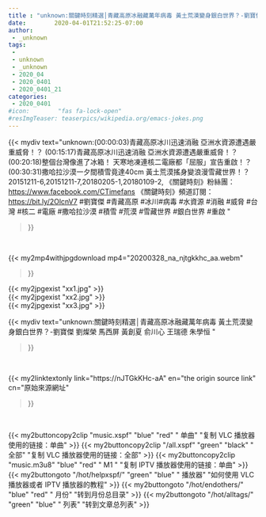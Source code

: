 ```yaml
---
title : "unknown:關鍵時刻精選│青藏高原冰融藏萬年病毒 黃土荒漠變身銀白世界？-劉寶傑 劉燦榮 馬西屏 黃創夏 俞川心 王瑞德 朱學恒 "
date:        2020-04-01T21:52:25-07:00
author:
 - _unknown
tags:
 - 
 - unknown
 - _unknown
 - 2020_04
 - 2020_0401
 - 2020_0401_21
categories:
 - 2020_0401
#icon:        "fas fa-lock-open"
#resImgTeaser: teaserpics/wikipedia.org/emacs-jokes.png
---
```







{{< mydiv text="unknown:(00:00:03)青藏高原冰川迅速消融 亞洲水資源遭遇嚴重威脅！？ (00:15:17)青藏高原冰川迅速消融 亞洲水資源遭遇嚴重威脅！？ (00:20:18)整個台灣像進了冰箱！ 天寒地凍連核二電廠都「屈服」宣告重啟！？ (00:30:31)撒哈拉沙漠一夕間積雪竟達40cm 黃土荒漠搖身變浪漫雪藏世界！？  20151211-6,20151211-7,20180205-1,20180109-2,  《關鍵時刻》粉絲團：https://www.facebook.com/CTimefans 《關鍵時刻》頻道訂閱：https://bit.ly/2OlcnV7  #劉寶傑 #青藏高原 #冰川#病毒 #水資源 #消融 #威脅 #台灣 #核二 #電廠 #撒哈拉沙漠 #積雪 #荒漠 #雪藏世界 #銀白世界 #重啟 "
>}}
<br>


{{< my2mp4withjpgdownload mp4="20200328_na_njtgkkhc_aa.webm"
>}}

{{< my2jpgexist "xx1.jpg" >}}<br>
{{< my2jpgexist "xx2.jpg" >}}<br>
{{< my2jpgexist "xx3.jpg" >}}<br>



{{< mydiv text="unknown:關鍵時刻精選│青藏高原冰融藏萬年病毒 黃土荒漠變身銀白世界？-劉寶傑 劉燦榮 馬西屏 黃創夏 俞川心 王瑞德 朱學恒 "
>}}
<br>

{{< my2linktextonly link="https://nJTGkKHc-aA"
en="the origin source link" cn="原始來源網址"
>}}


<br>


{{< my2buttoncopy2clip "music.xspf"        "blue"   "red"    " 单曲"  "复制 VLC 播放器使用的链接：单曲" >}} {{< my2buttoncopy2clip "/all.xspf"         "green"  "black"  " 全部"  "复制 VLC 播放器使用的链接：全部" >}} {{< my2buttoncopy2clip "music.m3u8"        "blue"   "red"    " M1 "    "复制 IPTV 播放器使用的链接：单曲" >}} {{< my2buttongoto      "/hot/helpxspf/"    "green"  "blue"   " 播放器" "如何使用 VLC 播放器或者 IPTV 播放器的教程" >}} {{< my2buttongoto      "/hot/endothers/"   "blue"   "red"    " 月份"   "转到月份总目录" >}} {{< my2buttongoto      "/hot/alltags/"     "green"  "blue"   " 列表"   "转到文章总列表" >}} 

